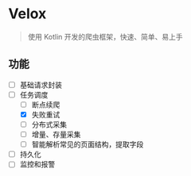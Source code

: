 # Velox

>使用 Kotlin 开发的爬虫框架，快速、简单、易上手

## 功能

- [ ] 基础请求封装
- [ ] 任务调度
  - [ ] 断点续爬
  - [x] 失败重试
  - [ ] 分布式采集
  - [ ] 增量、存量采集
  - [ ] 智能解析常见的页面结构，提取字段
- [ ] 持久化
- [ ] 监控和报警
